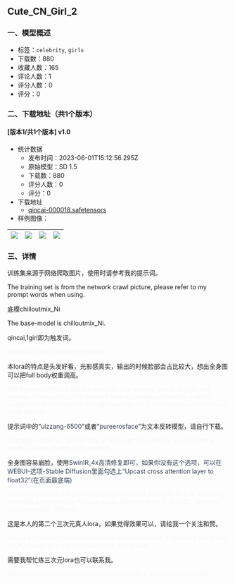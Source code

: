 ## Cute_CN_Girl_2
### 一、模型概述

- 标签：`celebrity`, `girls`
- 下载数：880
- 收藏人数：165
- 评论人数：1
- 评分人数：0
- 评分：0

### 二、下载地址（共1个版本）

#### [版本1/共1个版本] v1.0

- 统计数据
  - 发布时间：2023-06-01T15:12:56.295Z
  - 原始模型：SD 1.5
  - 下载数：880
  - 评分人数：0
  - 评分：0
- 下载地址
  - [qincai-000018.safetensors](https://civitai.com/api/download/models/87062)
- 样例图像：

| <img src="https://image.civitai.com/xG1nkqKTMzGDvpLrqFT7WA/94851a30-c313-4a01-a4eb-43e61c8b344c/width=450/999576.jpeg" /> | <img src="https://image.civitai.com/xG1nkqKTMzGDvpLrqFT7WA/8bd15c1c-4008-4430-a09d-76aee5e87c4c/width=450/1001039.jpeg" /> | <img src="https://image.civitai.com/xG1nkqKTMzGDvpLrqFT7WA/d3baa97d-085f-47a8-9b03-569601845a4b/width=450/994156.jpeg" /> | <img src="https://image.civitai.com/xG1nkqKTMzGDvpLrqFT7WA/76c93761-5bc3-4a10-941b-adf49491ef0e/width=450/1001040.jpeg" /> |
| ---- | ---- | ---- | ---- |


### 三、详情
<p>训练集来源于网络爬取图片，使用时请参考我的提示词。</p><p><span>The training set is from the network crawl picture, please refer to my prompt words when using.</span></p><p>底模chilloutmix_Ni</p><p>The base-model is chilloutmix_Ni.</p><p>qincai,1girl即为触发词。</p><p><span style="color:rgb(245, 247, 250)">qincai and 1girl were trigger words.</span></p><p>本lora的特点是头发好看，光影感真实，输出的时候脸部会占比较大，想出全身图可以把full body权重调高。</p><p><span style="color:rgb(245, 247, 250)">The features of this LoRa are beautiful hair and real sense of light and shadow. When output, the face will take up a large proportion, and the weight of the full body can be adjusted higher by coming up with the whole body picture.</span></p><p>提示词中的“<span style="color:rgb(55, 65, 81)">ulzzang-6500</span>”或者“<span style="color:rgb(55, 65, 81)">pureerosface</span>”为文本反转模型，请自行下载。</p><p><span style="color:rgb(245, 247, 250)">"ulzzang-6500" or "pureerosface" in the prompt word is a text reversal model. Please download it yourself.</span></p><p>全身图容易崩脸，使用<span style="color:rgb(55, 65, 81)">SwinIR_4x高清修复即可，如果你没有这个选项，可以在WEBUI-选项-Stable Diffusion里面勾选上“Upcast cross attention layer to float32”(在页面最底端)</span></p><p><span style="color:rgb(245, 247, 250)">Full body pictures are easy to crack,Use SwinIR_4x HD to fix it. If you don't have this option, check "Upcast cross attention layer to float32" in webu-Options-stable Diffusion.</span></p><p>这是本人的第二个三次元真人lora，如果觉得效果可以，请给我一个关注和赞。</p><p><span style="color:rgb(245, 247, 250)">This is my second three-dimensional real person lora. If you think the effect is OK, please give me your subscribe and praise.</span></p><p>需要我帮忙练三次元lora也可以联系我。</p><p><span style="color:rgb(245, 247, 250)">Please contact me if you need my help to train a 3D real person LoRa</span></p>